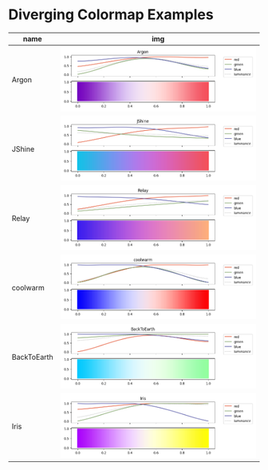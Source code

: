 # Diverging Colormap Examples

| name        | img                                      |
| ----------- | ---------------------------------------- |
| Argon       | ![Argon](./assets/Argon.png)             |
| JShine      | ![JShine](./assets/JShine.png)           |
| Relay       | ![Relay](./assets/Relay.png)             |
| coolwarm    | ![coolwarm](./assets/coolwarm.png)       |
| BackToEarth | ![BackToEarth](./assets/BackToEarth.png) |
| Iris        | ![Iris](./assets/Iris.png)               |
